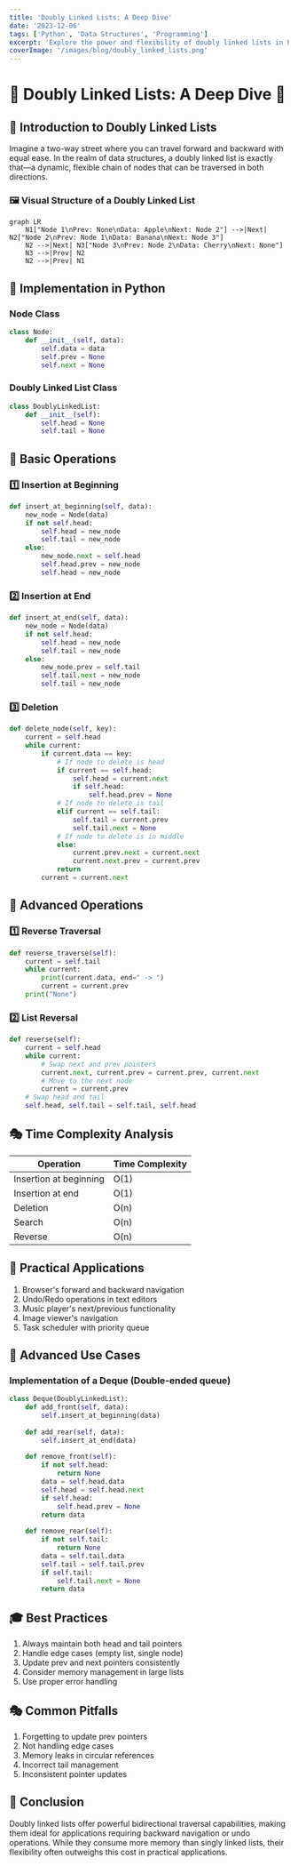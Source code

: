 ```yaml
---
title: 'Doubly Linked Lists: A Deep Dive'
date: '2023-12-06'
tags: ['Python', 'Data Structures', 'Programming']
excerpt: 'Explore the power and flexibility of doubly linked lists in Python, with practical examples and implementation details.'
coverImage: '/images/blog/doubly_linked_lists.png'
---
```


# 🔗 Doubly Linked Lists: A Deep Dive 🐍

## 🌟 Introduction to Doubly Linked Lists

Imagine a two-way street where you can travel forward and backward with equal ease. In the realm of data structures, a doubly linked list is exactly that—a dynamic, flexible chain of nodes that can be traversed in both directions.

### 🖼️ Visual Structure of a Doubly Linked List

```mermaid
graph LR
    N1["Node 1\nPrev: None\nData: Apple\nNext: Node 2"] -->|Next| N2["Node 2\nPrev: Node 1\nData: Banana\nNext: Node 3"]
    N2 -->|Next| N3["Node 3\nPrev: Node 2\nData: Cherry\nNext: None"]
    N3 -->|Prev| N2
    N2 -->|Prev| N1
```

## 🎨 Implementation in Python

### Node Class

```python
class Node:
    def __init__(self, data):
        self.data = data
        self.prev = None
        self.next = None
```

### Doubly Linked List Class

```python
class DoublyLinkedList:
    def __init__(self):
        self.head = None
        self.tail = None
```

## 🔄 Basic Operations

### 1️⃣ Insertion at Beginning

```python
def insert_at_beginning(self, data):
    new_node = Node(data)
    if not self.head:
        self.head = new_node
        self.tail = new_node
    else:
        new_node.next = self.head
        self.head.prev = new_node
        self.head = new_node
```

### 2️⃣ Insertion at End

```python
def insert_at_end(self, data):
    new_node = Node(data)
    if not self.head:
        self.head = new_node
        self.tail = new_node
    else:
        new_node.prev = self.tail
        self.tail.next = new_node
        self.tail = new_node
```

### 3️⃣ Deletion

```python
def delete_node(self, key):
    current = self.head
    while current:
        if current.data == key:
            # If node to delete is head
            if current == self.head:
                self.head = current.next
                if self.head:
                    self.head.prev = None
            # If node to delete is tail
            elif current == self.tail:
                self.tail = current.prev
                self.tail.next = None
            # If node to delete is in middle
            else:
                current.prev.next = current.next
                current.next.prev = current.prev
            return
        current = current.next
```

## 🎯 Advanced Operations

### 1️⃣ Reverse Traversal

```python
def reverse_traverse(self):
    current = self.tail
    while current:
        print(current.data, end=" -> ")
        current = current.prev
    print("None")
```

### 2️⃣ List Reversal

```python
def reverse(self):
    current = self.head
    while current:
        # Swap next and prev pointers
        current.next, current.prev = current.prev, current.next
        # Move to the next node
        current = current.prev
    # Swap head and tail
    self.head, self.tail = self.tail, self.head
```

## 🎭 Time Complexity Analysis

| Operation | Time Complexity |
|-----------|----------------|
| Insertion at beginning | O(1) |
| Insertion at end | O(1) |
| Deletion | O(n) |
| Search | O(n) |
| Reverse | O(n) |

## 🎯 Practical Applications

1. Browser's forward and backward navigation
2. Undo/Redo operations in text editors
3. Music player's next/previous functionality
4. Image viewer's navigation
5. Task scheduler with priority queue

## 🚀 Advanced Use Cases

### Implementation of a Deque (Double-ended queue)

```python
class Deque(DoublyLinkedList):
    def add_front(self, data):
        self.insert_at_beginning(data)
        
    def add_rear(self, data):
        self.insert_at_end(data)
        
    def remove_front(self):
        if not self.head:
            return None
        data = self.head.data
        self.head = self.head.next
        if self.head:
            self.head.prev = None
        return data
        
    def remove_rear(self):
        if not self.tail:
            return None
        data = self.tail.data
        self.tail = self.tail.prev
        if self.tail:
            self.tail.next = None
        return data
```

## 🎓 Best Practices

1. Always maintain both head and tail pointers
2. Handle edge cases (empty list, single node)
3. Update prev and next pointers consistently
4. Consider memory management in large lists
5. Use proper error handling

## 🎭 Common Pitfalls

1. Forgetting to update prev pointers
2. Not handling edge cases
3. Memory leaks in circular references
4. Incorrect tail management
5. Inconsistent pointer updates

## 🎉 Conclusion

Doubly linked lists offer powerful bidirectional traversal capabilities, making them ideal for applications requiring backward navigation or undo operations. While they consume more memory than singly linked lists, their flexibility often outweighs this cost in practical applications.
